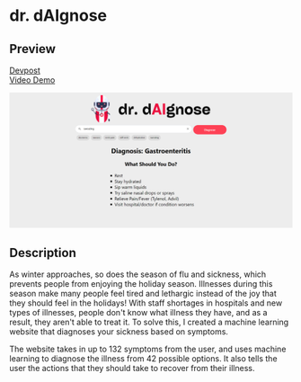 # dr. dAIgnose

## Preview
[Devpost](https://devpost.com/software/dr-daignoser) \
[Video Demo](https://www.youtube.com/watch?v=QHT-1-E4B8A&t=1s&ab_channel=AaravChhabra)

![Preview Image](https://github.com/Aarav87/Hackcoming22/blob/main/images/demo3.png?raw=true)

## Description

As winter approaches, so does the season of flu and sickness, which prevents people from enjoying the holiday season. Illnesses during this season make many people feel tired and lethargic instead of the joy that they should feel in the holidays! With staff shortages in hospitals and new types of illnesses, people don't know what illness they have, and as a result, they aren't able to treat it. To solve this, I created a machine learning website that diagnoses your sickness based on symptoms.

The website takes in up to 132 symptoms from the user, and uses machine learning to diagnose the illness from 42 possible options. It also tells the user the actions that they should take to recover from their illness.


